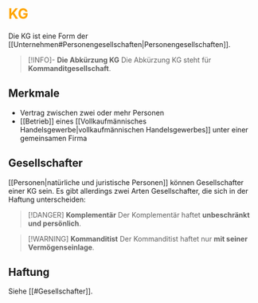 # <font color = "orange">KG</font>
Die KG ist eine Form der [[Unternehmen#Personengesellschaften|Personengesellschaften]].

>[!INFO]- **Die Abkürzung KG**
>Die Abkürzung KG steht für **Kommanditgesellschaft**.
## Merkmale
- Vertrag zwischen zwei oder mehr Personen
- [[Betrieb]] eines [[Vollkaufmännisches Handelsgewerbe|vollkaufmännischen Handelsgewerbes]] unter einer gemeinsamen Firma
## Gesellschafter
[[Personen|natürliche und juristische Personen]] können Gesellschafter einer KG sein.
Es gibt allerdings zwei Arten Gesellschafter, die sich in der Haftung unterscheiden:
>[!DANGER] **Komplementär**
>Der Komplementär haftet **unbeschränkt und persönlich**.

>[!WARNING] **Kommanditist**
>Der Kommanditist haftet nur **mit seiner Vermögenseinlage**.
## Haftung
Siehe [[#Gesellschafter]].